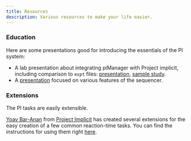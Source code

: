 ```yaml
---
title: Resources
description: Various resources to make your life easier.
---
```


### Education

Here are some presentations good for introducing the essentials of the PI system:

* A lab presentation about integrating piManager with Project implicit, including comparison to `expt` files: [presentation](http://slides.com/andydzik/deck), [sample study](https://dw2.psyc.virginia.edu/implicit/showfiles.jsp?user=andy&study=sample/pimanager).
* A [presentation](http://eladzlot.github.io/pi-presentations/basics.html) focused on various features of the sequencer.

### Extensions
The PI tasks are easily extensible.

[Yoav Bar-Anan](http://www.bgu.ac.il/~baranany/) from [Project Implicit](https://implicit.harvard.edu/implicit/aboutus.html) has created several extensions for the easy creation of a few common reaction-time tasks. You can find the instructions for using them right [here](https://app-dev-01.implicit.harvard.edu/implicit/common/all/js/pip/piscripts/ydocs/dist/index.html).